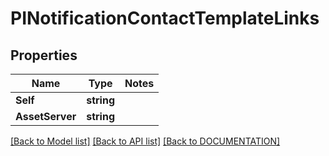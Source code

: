 # PINotificationContactTemplateLinks

## Properties
Name | Type | Notes
------------ | ------------- | -------------
**Self** | **string**
**AssetServer** | **string**

[[Back to Model list]](../../DOCUMENTATION.md#documentation-for-models) [[Back to API list]](../../DOCUMENTATION.md#documentation-for-api-endpoints) [[Back to DOCUMENTATION]](../../DOCUMENTATION.md)
